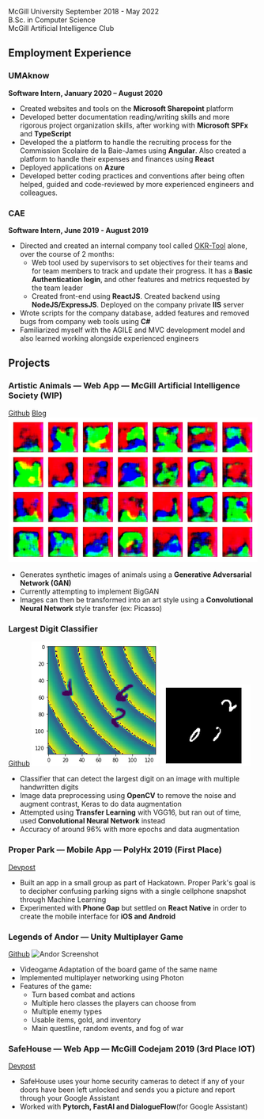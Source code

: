 McGill University September 2018 - May 2022  
B.Sc. in Computer Science  
McGill Artificial Intelligence Club


## Employment Experience

### UMAknow

**Software Intern, January 2020 – August 2020**
- Created websites and tools on the **Microsoft Sharepoint** platform
- Developed better documentation reading/writing skills and more rigorous project organization skills, after working with **Microsoft SPFx** and **TypeScript**
- Developed the a platform to handle the recruiting process for the Commission Scolaire de la Baie-James using **Angular**. Also created a platform to handle their expenses and finances using **React**
- Deployed applications on **Azure**
- Developed better coding practices and conventions after being often helped, guided and code-reviewed by more experienced engineers and colleagues.

### CAE
**Software Intern, June 2019 - August 2019**
- Directed and created an internal company tool called [OKR-Tool](https://github.com/xinxin001/OKR-Tool) alone, over the course of 2 months:
  - Web tool used by supervisors to set objectives for their teams and for team members to track and update their progress. It has a **Basic Authentication login**, and other features and metrics requested by the team leader
  - Created front-end using **ReactJS**. Created backend using **NodeJS/ExpressJS**. Deployed on the company private **IIS** server
- Wrote scripts for the company database, added features and removed bugs from company web tools using **C#**
- Familiarized myself with the AGILE and MVC development model and also learned working alongside experienced engineers

## Projects

### Artistic Animals — Web App — McGill Artificial Intelligence Society (WIP) ###
[Github](https://github.com/xinxin001/ArtisticAnimals)  [Blog](/artisticanimals)
![Preliminary Results](images/train-50.png)
- Generates synthetic images of animals using a **Generative Adversarial Network (GAN)**
- Currently attempting to implement BigGAN
- Images can then be transformed into an art style using a **Convolutional Neural Network** style transfer (ex: Picasso)

### Largest Digit Classifier ###
[Github](https://github.com/xinxin001/LargestDigitClassifier)
![example1](images/classifier/index.png)
![example2](images/classifier/0.png)
- Classifier that can detect the largest digit on an image with multiple handwritten digits
- Image data preprocessing using **OpenCV** to remove the noise and augment contrast, Keras to do data augmentation
- Attempted using **Transfer Learning** with VGG16, but ran out of time, used **Convolutional Neural Network** instead
- Accuracy of around 96% with more epochs and data augmentation

### Proper Park — Mobile App — PolyHx 2019 (First Place) ###
[Devpost](devpost.com/software/proper-park-mw0h6e)
- Built an app in a small group as part of Hackatown. Proper Park's goal is to decipher confusing parking signs with a single cellphone snapshot through Machine Learning
- Experimented with **Phone Gap** but settled on **React Native** in order to create the mobile interface for **iOS and Android**

### Legends of Andor — Unity Multiplayer Game ###
[Github](https://github.com/xinxin001/LegendsOfAndor)
![Andor Screenshot](images/andor.png)
- Videogame Adaptation of the board game of the same name
- Implemented multiplayer networking using Photon
- Features of the game:
  - Turn based combat and actions
  - Multiple hero classes the players can choose from
  - Multiple enemy types
  - Usable items, gold, and inventory
  - Main questline, random events, and fog of war

### SafeHouse — Web App — McGill Codejam 2019 (3rd Place IOT) ###
[Devpost](https://devpost.com/software/safe-house)
- SafeHouse uses your home security cameras to detect if any of your doors have been left unlocked and sends you a picture and report through your Google Assistant
- Worked with **Pytorch, FastAI and DialogueFlow**(for Google Assistant)
